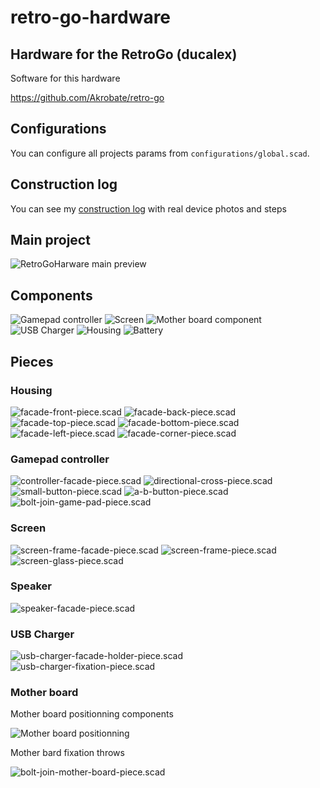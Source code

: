 # retro-go-hardware

## Hardware for the RetroGo (ducalex)

Software for this hardware

https://github.com/Akrobate/retro-go


## Configurations

You can configure all projects params from `configurations/global.scad`.

## Construction log

You can see my [construction log](log/README.md) with real device photos and steps

## Main project

![RetroGoHarware main preview](png_files/main.png)

## Components

![Gamepad controller](png_files/components/game-pad-component.png)
![Screen](png_files/components/screen-component.png)
![Mother board component](png_files/components/mother-board-component.png)
![USB Charger](png_files/components/usb-charger-component.png)
![Housing](png_files/components/housing-component.png)
![Battery](png_files/components/battery.png)

## Pieces

### Housing
![facade-front-piece.scad](png_files/pieces/facade-front-piece.png)
![facade-back-piece.scad](png_files/pieces/facade-back-piece.png)
![facade-top-piece.scad](png_files/pieces/facade-top-piece.png)
![facade-bottom-piece.scad](png_files/pieces/facade-bottom-piece.png)
![facade-left-piece.scad](png_files/pieces/facade-left-piece.png)
![facade-corner-piece.scad](png_files/pieces/facade-corner-piece.png)

### Gamepad controller
![controller-facade-piece.scad](png_files/pieces/controller-facade-piece.png)
![directional-cross-piece.scad](png_files/pieces/directional-cross-piece.png)
![small-button-piece.scad](png_files/pieces/small-button-piece.png)
![a-b-button-piece.scad](png_files/pieces/a-b-button-piece.png)
![bolt-join-game-pad-piece.scad](png_files/pieces/bolt-join-game-pad-piece.png)

### Screen
![screen-frame-facade-piece.scad](png_files/pieces/screen-frame-facade-piece.png)
![screen-frame-piece.scad](png_files/pieces/screen-frame-piece.png)
![screen-glass-piece.scad](png_files/pieces/screen-glass-piece.png)

### Speaker
![speaker-facade-piece.scad](png_files/pieces/speaker-facade-piece.png)

### USB Charger
![usb-charger-facade-holder-piece.scad](png_files/pieces/usb-charger-facade-holder-piece.png)
![usb-charger-fixation-piece.scad](png_files/pieces/usb-charger-fixation-piece.png)

### Mother board

Mother board positionning components

![Mother board positionning](png_files/assets/braidbaord-throws-components.png)

Mother bard fixation throws

![bolt-join-mother-board-piece.scad](png_files/pieces/bolt-join-mother-board-piece.png)
